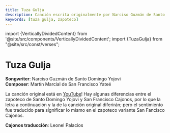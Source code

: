 ```yaml
---
title: Tuza Gulja
description: Canción escrita originalmente por Narciso Guzmán de Santo Domingo Yojovi
keywords: [tuza gulja, zapoteco]
---
```

import {VerticallyDividedContent} from '@site/src/components/VerticallyDividedContent';
import {TuzaGulja} from "@site/src/const/verses";

# Tuza Gulja

**Songwriter**: Narciso Guzmán de Santo Domingo Yojovi<br/>
**Composer**: Martín Marcial de San Francisco Yateé

La canción original está en [YouTube](https://youtu.be/lwwhlgnOpls?si=BaByUcG1JsoHecyk)! Hay algunas diferencias entre el zapoteco de Santo 
Domingo Yojovi y San Francisco Cajonos, por lo que la letra a continuación y la de la canción original diferirán; pero 
el sentimiento fue traducido para significar lo mismo en el zapoteco variante San Fancisco Cajonos.

**Cajonos traducción**: Leonel Palacios

<VerticallyDividedContent leftContent={TuzaGulja.zapoteco} rightContent={TuzaGulja.translation} />